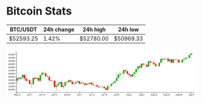 # Bitcoin Stats

BTC/USDT|24h change|24h high|24h low|
|---|---|---|---|
|$52593.25|1.42%|$52780.00|$50969.33|

<img src="./chart.svg">

